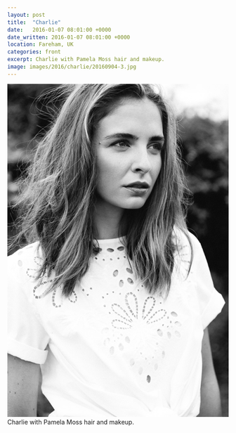 ```yaml
---
layout: post
title:  "Charlie"
date:   2016-01-07 08:01:00 +0000
date_written: 2016-01-07 08:01:00 +0000
location: Fareham, UK
categories: front
excerpt: Charlie with Pamela Moss hair and makeup.
image: images/2016/charlie/20160904-3.jpg
---
```

<img src='/images/2016/charlie/20160904-3.jpg'/>
Charlie with Pamela Moss hair and makeup.
